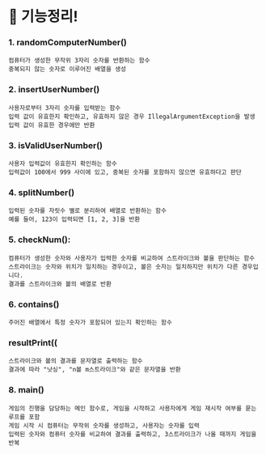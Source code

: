 # 🙌 기능정리!

### 1. randomComputerNumber()

    컴퓨터가 생성한 무작위 3자리 숫자를 반환하는 함수 
    중복되지 않는 숫자로 이루어진 배열을 생성

### 2. insertUserNumber()

    사용자로부터 3자리 숫자를 입력받는 함수 
    입력 값이 유효한지 확인하고, 유효하지 않은 경우 IllegalArgumentException을 발생
    입력 값이 유효한 경우에만 반환

### 3. isValidUserNumber()

    사용자 입력값이 유효한지 확인하는 함수 
    입력값이 100에서 999 사이에 있고, 중복된 숫자를 포함하지 않으면 유효하다고 판단
### 4. splitNumber()
    입력된 숫자를 자릿수 별로 분리하여 배열로 반환하는 함수 
    예를 들어, 123이 입력되면 [1, 2, 3]을 반환

### 5. checkNum():

    컴퓨터가 생성한 숫자와 사용자가 입력한 숫자를 비교하여 스트라이크와 볼을 판단하는 함수
    스트라이크는 숫자와 위치가 일치하는 경우이고, 볼은 숫자는 일치하지만 위치가 다른 경우입니다. 
    결과를 스트라이크와 볼의 배열로 반환

### 6. contains()
    주어진 배열에서 특정 숫자가 포함되어 있는지 확인하는 함수

### resultPrint((
    스트라이크와 볼의 결과를 문자열로 출력하는 함수 
    결과에 따라 "낫싱", "n볼 m스트라이크"와 같은 문자열을 반환

### 8. main()

    게임의 진행을 담당하는 메인 함수로, 게임을 시작하고 사용자에게 게임 재시작 여부를 묻는 루프를 포함
    게임 시작 시 컴퓨터는 무작위 숫자를 생성하고, 사용자는 숫자를 입력
    입력된 숫자와 컴퓨터 숫자를 비교하여 결과를 출력하고, 3스트라이크가 나올 때까지 게임을 반복